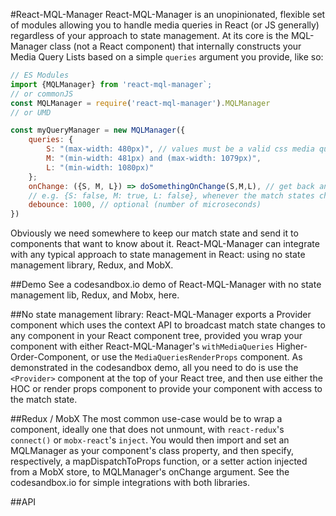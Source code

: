 #React-MQL-Manager
React-MQL-Manager is an unopinionated, flexible set of modules allowing you to handle media queries in React (or JS generally) regardless of your approach to state management. At its core is the MQL-Manager class (not a React component) that internally constructs your Media Query Lists based on a simple `queries` argument you provide, like so:

```javascript
// ES Modules
import {MQLManager} from 'react-mql-manager`; 
// or commonJS
const MQLManager = require('react-mql-manager').MQLManager
// or UMD 

const myQueryManager = new MQLManager({
    queries: {
        S: "(max-width: 480px)", // values must be a valid css media query string
        M: "(min-width: 481px) and (max-width: 1079px)",
        L: "(min-width: 1080px)"
    };
    onChange: ({S, M, L}) => doSomethingOnChange(S,M,L), // get back an object of your queries' keys and their (boolean) match state,
    // e.g. {S: false, M: true, L: false}, whenever the match states changes.
    debounce: 1000, // optional (number of microseconds)
})
```
Obviously we need somewhere to keep our match state and send it to components that want to know about it. React-MQL-Manager can integrate with any typical approach to state management in React: using no state management library, Redux, and MobX.  

##Demo
See a codesandbox.io demo of React-MQL-Manager with no state management lib, Redux, and Mobx, here.

##No state management library:
React-MQL-Manager exports a Provider component which uses the context API to broadcast match state changes to
any component in your React component tree, provided you wrap your component with either React-MQL-Manager's `withMediaQueries` Higher-Order-Component, or use the `MediaQueriesRenderProps` component. As demonstrated in the codesandbox demo, all you need to do is use the `<Provider>` component at the top of your React tree, and then use either the HOC or render props component to provide your component with access to the match state.    

##Redux / MobX
The most common use-case would be to wrap a component, ideally one that does not
unmount, with `react-redux`'s `connect()` or `mobx-react`'s `inject`. You would then import and set an MQLManager as your component's class property, and then specify, respectively, a mapDispatchToProps function, or a setter action injected from a MobX store, to MQLManager's onChange argument. See the codesandbox.io for simple integrations with both libraries.

##API
